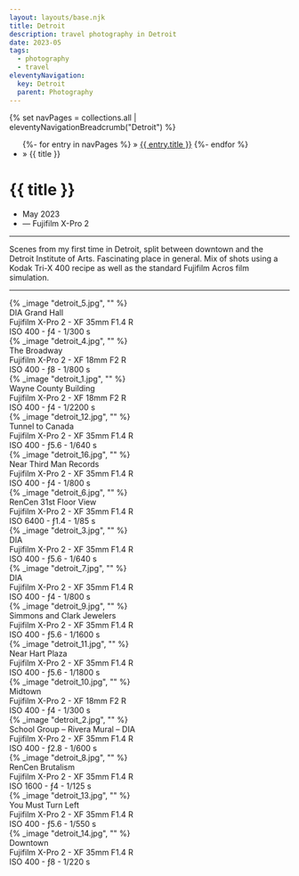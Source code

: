 ```yaml
---
layout: layouts/base.njk
title: Detroit
description: travel photography in Detroit
date: 2023-05
tags:
  - photography
  - travel
eleventyNavigation:
  key: Detroit
  parent: Photography
---
```


<div class="container">
	<div class="row">
		<div class="col">
			{% set navPages = collections.all | eleventyNavigationBreadcrumb("Detroit") %}
			<ul class="post-metadata">
			{%- for entry in navPages %}
				<li{% if entry.url == page.url %} class="active-breadcrumb"{% endif %}>
    			» <a href="{{ entry.url }}">{{ entry.title }}</a>
  				</li>
			{%- endfor %}
				<li><active-breadcrumb>» {{ title }}</active-breadcrumb></li>
			</ul>
		<div class="col">
	</div>
	<div class="row">
		<div class="col-12 col-12-md col-4-lg">
			<h1>{{ title }}</h1>
			<ul class="post-metadata">
				<li>May 2023</li>
				<li>— Fujifilm X-Pro 2</li>
			</ul>
			<hr>
			<p>Scenes from my first time in Detroit, split between downtown and the Detroit Institute of Arts. Fascinating place in general. Mix of shots using a Kodak Tri-X 400 recipe as well as the standard Fujifilm Acros film simulation.</p>
			<hr>
		</div>
		<div class="col-12 col-1-md col-1-lg"></div>
		   <div class="col">
			{% _image "detroit_5.jpg", "" %}
		<figcaption>DIA Grand Hall</br> Fujifilm X-Pro 2 - XF 35mm F1.4 R </br> ISO 400 - ƒ4 - 1/300 s</figcaption>
		</div>
	</div>
	<div class="row">
		   <div class="col">
			{% _image "detroit_4.jpg", "" %}
		<figcaption>The Broadway</br> Fujifilm X-Pro 2 - XF 18mm F2 R </br> ISO 400 - ƒ8 - 1/800 s</figcaption>
		</div>
	</div>
	<div class="row">
		<div class="col">
		{% _image "detroit_1.jpg", "" %}
		<figcaption>Wayne County Building</br> Fujifilm X-Pro 2 - XF 18mm F2 R </br> ISO 400 - ƒ4 - 1/2200 s</figcaption>
		</div>
		<div class="col">
		{% _image "detroit_12.jpg", "" %}
		<figcaption>Tunnel to Canada</br> Fujifilm X-Pro 2 - XF 35mm F1.4 R </br> ISO 400 - ƒ5.6 - 1/640 s</figcaption>
		</div>
		<div class="col">
		{% _image "detroit_16.jpg", "" %}
		<figcaption>Near Third Man Records</br> Fujifilm X-Pro 2 - XF 35mm F1.4 R </br> ISO 400 - ƒ4 - 1/800 s</figcaption>
		</div>
	</div>
	<div class="row">
		   <div class="col">
			{% _image "detroit_6.jpg", "" %}
		<figcaption>RenCen 31st Floor View</br> Fujifilm X-Pro 2 - XF 35mm F1.4 R </br> ISO 6400 - ƒ1.4 - 1/85 s</figcaption>
		</div>
	</div>
	<div class="row">
		<div class="col">
		{% _image "detroit_3.jpg", "" %}
		<figcaption>DIA</br> Fujifilm X-Pro 2 - XF 35mm F1.4 R </br> ISO 400 - ƒ5.6 - 1/640 s</figcaption>
		</div>
		<div class="col">
		{% _image "detroit_7.jpg", "" %}
		<figcaption>DIA</br> Fujifilm X-Pro 2 - XF 35mm F1.4 R </br> ISO 400 - ƒ4 - 1/800 s</figcaption>
		</div>
	</div>
	<div class="row">
		<div class="col">
		{% _image "detroit_9.jpg", "" %}
		<figcaption>Simmons and Clark Jewelers</br> Fujifilm X-Pro 2 - XF 35mm F1.4 R </br> ISO 400 - ƒ5.6 - 1/1600 s</figcaption>
		</div>
		<div class="col">
		{% _image "detroit_11.jpg", "" %}
		<figcaption>Near Hart Plaza</br> Fujifilm X-Pro 2 - XF 35mm F1.4 R </br> ISO 400 - ƒ5.6 - 1/1800 s</figcaption>
		</div>
		<div class="col">
		{% _image "detroit_10.jpg", "" %}
		<figcaption>Midtown</br> Fujifilm X-Pro 2 - XF 18mm F2 R </br> ISO 400 - ƒ4 - 1/300 s</figcaption>
		</div>
	</div>
	<div class="row">
		   <div class="col">
			{% _image "detroit_2.jpg", "" %}
		<figcaption>School Group – Rivera Mural – DIA</br> Fujifilm X-Pro 2 - XF 35mm F1.4 R </br> ISO 400 - ƒ2.8 - 1/600 s</figcaption>
		</div>
	</div>
	<div class="row">
		<div class="col">
		{% _image "detroit_8.jpg", "" %}
		<figcaption>RenCen Brutalism</br> Fujifilm X-Pro 2 - XF 35mm F1.4 R </br> ISO 1600 - ƒ4 - 1/125 s</figcaption>
		</div>
		<div class="col">
		{% _image "detroit_13.jpg", "" %}
		<figcaption>You Must Turn Left</br> Fujifilm X-Pro 2 - XF 35mm F1.4 R </br> ISO 400 - ƒ5.6 - 1/550 s</figcaption>
		</div>
	</div>
	<div class="row">
		<div class="col">
		{% _image "detroit_14.jpg", "" %}
		<figcaption>Downtown</br> Fujifilm X-Pro 2 - XF 35mm F1.4 R </br> ISO 400 - ƒ8 - 1/220 s</figcaption>
		</div>
	</div>
</div>